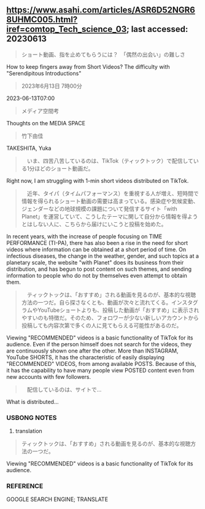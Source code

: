 ## https://www.asahi.com/articles/ASR6D52NGR68UHMC005.html?iref=comtop_Tech_science_03; last accessed: 20230613

> ショート動画、指を止めてもらうには？　「偶然の出会い」の難しさ

How to keep fingers away from Short Videos? The difficulty with "Serendipitous Introductions"

> 2023年6月13日 7時00分

2023-06-13T07:00

> メディア空間考

Thoughts on the MEDIA SPACE

> 竹下由佳

TAKESHITA, Yuka

>　いま、四苦八苦しているのは、TikTok（ティックトック）で配信している1分ほどのショート動画だ。

Right now, I am struggling with 1-min short videos distributed on TikTok.

>　近年、タイパ（タイムパフォーマンス）を重視する人が増え、短時間で情報を得られるショート動画の需要は高まっている。感染症や気候変動、ジェンダーなどの地球規模の課題について発信するサイト「with　Planet」を運営していて、こうしたテーマに関して自分から情報を得ようとはしない人に、こちらから届けにいこうと投稿を始めた。

In recent years, with the increase of people focusing on TIME PERFORMANCE (TI-PA), there has also been a rise in the need for short videos where information can be obtained at a short period of time. On infectious diseases, the change in the weather, gender, and such topics at a planetary scale, the website "with Planet" does its business from their distribution, and has begun to post content on such themes, and sending information to people who do not by themselves even attempt to obtain them. 

>　ティックトックは、「おすすめ」される動画を見るのが、基本的な視聴方法の一つだ。自ら探さなくとも、動画が次々と流れてくる。インスタグラムやYouTubeショートよりも、投稿した動画が「おすすめ」に表示されやすいのも特徴だ。そのため、フォロワーが少ない新しいアカウントから投稿しても内容次第で多くの人に見てもらえる可能性があるのだ。

Viewing "RECOMMENDED" videos is a basic functionality of TikTok for its audience. Even if the person himself does not search for the videos, they are continuously shown one after the other. More than INSTAGRAM, YouTube SHORTS, it has the characteristic of easily displaying "RECOMMENDED" VIDEOS, from among available POSTS. Because of this, it has the capability to have many people view POSTED content even from new accounts with few followers.

>　配信しているのは、サイトで…

What is distributed...


### USBONG NOTES

1) translation

> ティックトックは、「おすすめ」される動画を見るのが、基本的な視聴方法の一つだ。

Viewing "RECOMMENDED" videos is a basic functionality of TikTok for its audience.

### REFERENCE

GOOGLE SEARCH ENGINE; TRANSLATE
